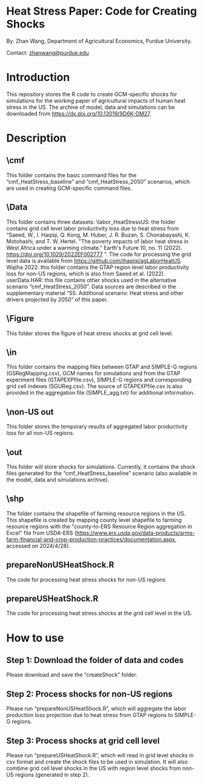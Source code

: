 # Heat Stress Paper: Code for Creating Shocks
By: Zhan Wang, Department of Agricultural Economics, Purdue University. 

Contact: zhanwang@purdue.edu
# Introduction
This repository stores the R code to create GCM-specific shocks for simulations for the working paper of agricultural impacts of human heat stress in the US. The archive of model, data and simulations can be downloaded from https://dx.doi.org/10.13019/9D6K-DM27.

# Description
## \cmf
This folder contains the basic command files for the “cmf_HeatStress_baseline” and “cmf_HeatStress_2050” scenarios, which are used in creating GCM-specific command files.
## \Data
This folder contains three datasets:
\labor_HeatStressUS: the folder contains grid cell level labor productivity loss due to heat stress from “Saeed, W., I. Haqiqi, Q. Kong, M. Huber, J. R. Buzan, S. Chonabayashi, K. Motohashi, and T. W. Hertel. "The poverty impacts of labor heat stress in West Africa under a warming climate." Earth's Future 10, no. 11 (2022). https://doi.org/10.1029/2022EF002777 ”.
The code for processing the grid level data is available from https://github.com/ihaqiqi/agLaborHeatUS. 
Wajiha 2022: this folder contains the GTAP region level labor productivity loss for non-US regions, which is also from Saeed et al. (2022).
userData.HAR: this file contains other shocks used in the alternative scenario “cmf_HeatStress_2050”. Data sources are described in the supplementary material “S5. Additional scenario: Heat stress and other drivers projected by 2050” of this paper.
## \Figure
This folder stores the figure of heat stress shocks at grid cell level.
## \in
This folder contains the mapping files between GTAP and SIMPLE-G regions (GSRegMapping.csv), GCM names for simulations and from the GTAP experiment files (GTAPEXPfile.csv), SIMPLE-G regions and corresponding grid cell indexes (SGUReg.csv). The source of GTAPEXPfile.csv is also provided in the aggregation file (SIMPLE_agg.txt) for additional information.
## \non-US out
This folder stores the temporary results of aggregated labor productivity loss for all non-US regions.
## \out
This folder will store shocks for simulations. Currently, it contains the shock files generated for the “cmf_HeatStress_baseline” scenario (also available in the model, data and simulations archive).
## \shp
The folder contains the shapefile of farming resource regions in the US. This shapefile is created by mapping county level shapefile to farming resource regions with the "county-to-ERS Resource Region aggregation in Excel" file from USDA-ERS (https://www.ers.usda.gov/data-products/arms-farm-financial-and-crop-production-practices/documentation.aspx, accessed on 2024/4/28).
## prepareNonUSHeatShock.R
The code for processing heat stress shocks for non-US regions
## prepareUSHeatShock.R
The code for processing heat stress shocks at the grid cell level in the US.

# How to use
## Step 1: Download the folder of data and codes
Please download and save the “createShock” folder.

## Step 2: Process shocks for non-US regions
Please run “prepareNonUSHeatShock.R”, which will aggregate the labor production loss projection due to heat stress from GTAP regions to SIMPLE-G regions.

## Step 3: Process shocks at grid cell level
Please run “prepareUSHeatShock.R”, which will read in grid level shocks in csv format and create the shock files to be used in simulation. It will also combine grid cell level shocks in the US with region level shocks from non-US regions (generated in step 2). 
